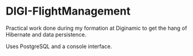 # DIGI-FlightManagement
Practical work done during my formation at Diginamic to get the hang of Hibernate and data persistence.

Uses PostgreSQL and a console interface.
